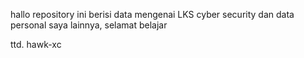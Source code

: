 hallo repository ini berisi data mengenai LKS cyber security dan data personal saya lainnya, selamat belajar

ttd. hawk-xc
